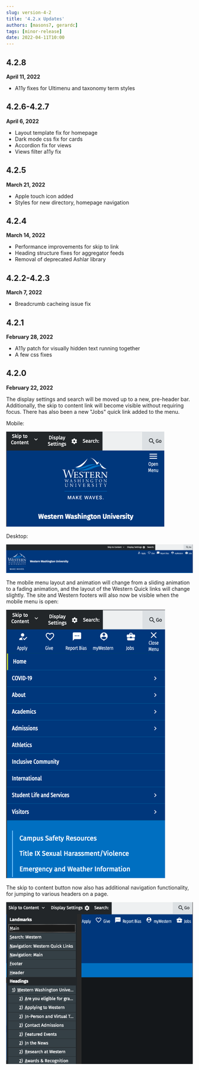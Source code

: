 ```yaml
---
slug: version-4-2
title: '4.2.x Updates'
authors: [masons7, gerardc]
tags: [minor-release]
date: 2022-04-11T10:00
---
```


## 4.2.8
**April 11, 2022**

* A11y fixes for Ultimenu and taxonomy term styles

## 4.2.6-4.2.7
**April 6, 2022**

* Layout template fix for homepage
* Dark mode css fix for cards
* Accordion fix for views
* Views filter a11y fix

## 4.2.5
**March 21, 2022**

* Apple touch icon added
* Styles for new directory, homepage navigation

## 4.2.4
**March 14, 2022**

* Performance improvements for skip to link
* Heading structure fixes for aggregator feeds
* Removal of deprecated Ashlar library

## 4.2.2-4.2.3
**March 7, 2022**

* Breadcrumb cacheing issue fix

## 4.2.1
**February 28, 2022**

* A11y patch for visually hidden text running together
* A few css fixes

## 4.2.0
**February 22, 2022**

The display settings and search will be moved up to a new, pre-header bar. Additionally, the skip to content link will become visible without requiring focus. There has also been a new "Jobs" quick link added to the menu.

Mobile:

![New Mobile Header](./mobile-header.png)

Desktop: 

![New Desktop Header](./desktop-header.png)

The mobile menu layout and animation will change from a sliding animation to a fading animation, and the layout of the Western Quick links will change slightly. The site and Western footers will also now be visible when the mobile menu is open:

![New Mobile Menu](./mobile-menu.png)

The skip to content button now also has additional navigation functionality, for jumping to various headers on a page.

![New Skip-to Menu](./skip-to.png)